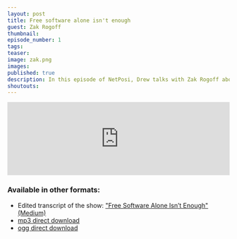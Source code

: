 ```yaml
---
layout: post
title: Free software alone isn't enough
guest: Zak Rogoff
thumbnail:
episode_number: 1
tags:
teaser:
image: zak.png
images:
published: true
description: In this episode of NetPosi, Drew talks with Zak Rogoff about the free software movement and how it relates to other social movements that are critical of centralized power.
shoutouts:
---
```


<iframe width="100%" height="166" scrolling="no" frameborder="no" src="https://w.soundcloud.com/player/?url=https%3A//api.soundcloud.com/tracks/231674145&amp;color=ff5500&amp;auto_play=false&amp;hide_related=false&amp;show_comments=true&amp;show_user=true&amp;show_reposts=false"></iframe>

### Available in other formats:
  * Edited transcript of the show: ["Free Software Alone Isn’t Enough" (Medium)](https://medium.com/@drewwilson/free-software-alone-isn-t-enough-52e6c6a26f1f#.5c29zu9d7)
  * [mp3 direct download](/assets/audio/netposi-zak-rogoff.mp3)
  * [ogg direct download](/assets/audio/netposi-zak-rogoff.ogg)
